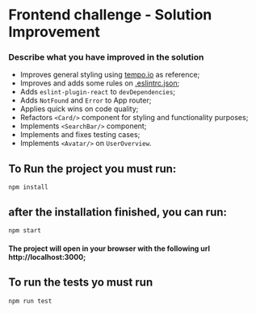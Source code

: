 # Frontend challenge - Solution Improvement

### Describe what you have improved in the solution
- Improves general styling using [tempo.io](https://www.tempo.io/) as reference;
- Improves and adds some rules on [.eslintrc.json](.eslintrc.json);
- Adds `eslint-plugin-react` to `devDependencies`;
- Adds `NotFound` and `Error` to App router;
- Applies quick wins on code quality;
- Refactors `<Card/>` component for styling and functionality purposes;
- Implements `<SearchBar/>` component;
- Implements and fixes testing cases;
- Implements `<Avatar/>` on `UserOverview`.

## To Run the project you must run:

```
npm install
```

## after the installation finished, you can run:

```
npm start
```

#### The project will open in your browser with the following url http://localhost:3000;

## To run the tests yo must run

```
npm run test
```